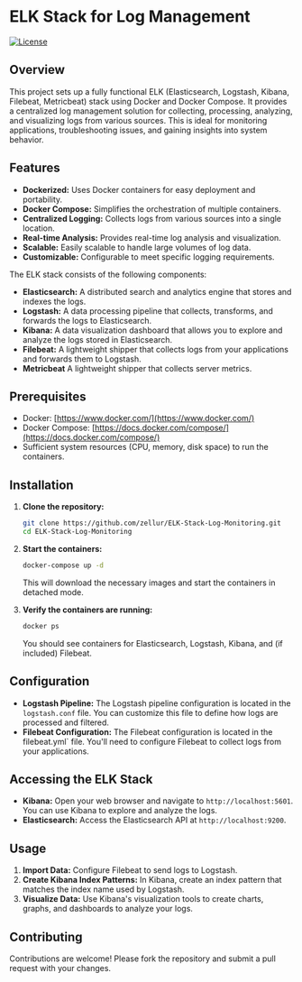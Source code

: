 # ELK Stack for Log Management

[![License](https://img.shields.io/badge/License-MIT-yellow.svg)](https://opensource.org/licenses/MIT)

## Overview

This project sets up a fully functional ELK (Elasticsearch, Logstash, Kibana, Filebeat, Metricbeat) stack using Docker and Docker Compose. It provides a centralized log management solution for collecting, processing, analyzing, and visualizing logs from various sources.  This is ideal for monitoring applications, troubleshooting issues, and gaining insights into system behavior.

## Features

*   **Dockerized:**  Uses Docker containers for easy deployment and portability.
*   **Docker Compose:**  Simplifies the orchestration of multiple containers.
*   **Centralized Logging:**  Collects logs from various sources into a single location.
*   **Real-time Analysis:**  Provides real-time log analysis and visualization.
*   **Scalable:**  Easily scalable to handle large volumes of log data.
*   **Customizable:**  Configurable to meet specific logging requirements.

The ELK stack consists of the following components:

*   **Elasticsearch:**  A distributed search and analytics engine that stores and indexes the logs.
*   **Logstash:**  A data processing pipeline that collects, transforms, and forwards the logs to Elasticsearch.
*   **Kibana:**  A data visualization dashboard that allows you to explore and analyze the logs stored in Elasticsearch.
*   **Filebeat:** A lightweight shipper that collects logs from your applications and forwards them to Logstash.
*   **Metricbeat** A lightweight shipper that collects server metrics.

## Prerequisites

*   Docker: [https://www.docker.com/](https://www.docker.com/)
*   Docker Compose: [https://docs.docker.com/compose/](https://docs.docker.com/compose/)
*   Sufficient system resources (CPU, memory, disk space) to run the containers.

## Installation

1.  **Clone the repository:**

    ```bash
    git clone https://github.com/zellur/ELK-Stack-Log-Monitoring.git
    cd ELK-Stack-Log-Monitoring
    ```

2.  **Start the containers:**

    ```bash
    docker-compose up -d
    ```

    This will download the necessary images and start the containers in detached mode.

3.  **Verify the containers are running:**

    ```bash
    docker ps
    ```

    You should see containers for Elasticsearch, Logstash, Kibana, and (if included) Filebeat.

## Configuration

*   **Logstash Pipeline:**  The Logstash pipeline configuration is located in the `logstash.conf` file.  You can customize this file to define how logs are processed and filtered.
*   **Filebeat Configuration:** The Filebeat configuration is located in the filebeat.yml` file.  You'll need to configure Filebeat to collect logs from your applications.

## Accessing the ELK Stack

*   **Kibana:** Open your web browser and navigate to `http://localhost:5601`.  You can use Kibana to explore and analyze the logs.
*   **Elasticsearch:** Access the Elasticsearch API at `http://localhost:9200`.

## Usage

1.  **Import Data:** Configure Filebeat to send logs to Logstash.
2.  **Create Kibana Index Patterns:** In Kibana, create an index pattern that matches the index name used by Logstash.
3.  **Visualize Data:** Use Kibana's visualization tools to create charts, graphs, and dashboards to analyze your logs.

## Contributing

Contributions are welcome! Please fork the repository and submit a pull request with your changes.
